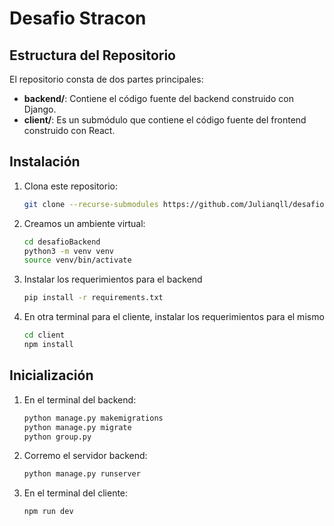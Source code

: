 # Desafio Stracon

## Estructura del Repositorio

El repositorio consta de dos partes principales:

- **backend/**: Contiene el código fuente del backend construido con Django.
- **client/**: Es un submódulo que contiene el código fuente del frontend construido con React.

## Instalación

1. Clona este repositorio:

   ```bash
   git clone --recurse-submodules https://github.com/Julianqll/desafioBackend
    ```

2. Creamos un ambiente virtual:

   ```bash
   cd desafioBackend
   python3 -m venv venv
   source venv/bin/activate 
    ```

3. Instalar los requerimientos para el backend

   ```bash
   pip install -r requirements.txt
    ```

4. En otra terminal para el cliente, instalar los requerimientos para el mismo

   ```bash
   cd client
   npm install
    ```

## Inicialización

1. En el terminal del backend:

   ```bash
   python manage.py makemigrations
   python manage.py migrate
   python group.py
    ```

2. Corremo el servidor backend:

   ```bash
   python manage.py runserver
    ```

3. En el terminal del cliente:

   ```bash
   npm run dev
    ```

